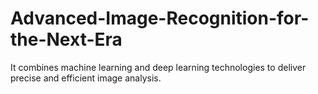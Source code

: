 # Advanced-Image-Recognition-for-the-Next-Era
It combines machine learning and deep learning technologies to deliver precise and efficient image analysis.
